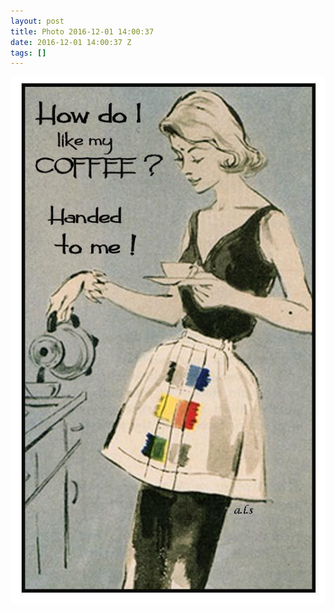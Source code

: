 ```yaml
---
layout: post
title: Photo 2016-12-01 14:00:37
date: 2016-12-01 14:00:37 Z
tags: []
---
```

![](/media/2016/12/153904763540.jpg)
